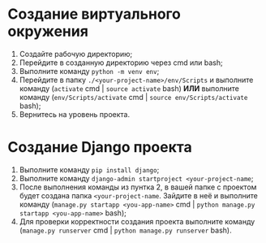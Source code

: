 # Создание виртуального окружения

1. Создайте рабочую директорию;
2. Перейдите в созданную директорию через cmd или bash;
3. Выполните команду `python -m venv env`;
4. Перейдите в папку `./<your-project-name>/env/Scripts` и выполните команду (`activate` cmd | `source activate` bash) **ИЛИ** выполните команду (`env/Scripts/activate` cmd | `source env/Scripts/activate` bash);
5. Вернитесь на уровень проекта.

# Создание Django проекта

1. Выполните команду `pip install django`;
2. Выполните команду `django-admin startproject <your-project-name`;
3. После выполнения команды из пунтка 2, в вашей папке с проектом будет создана папка `<your-project-name`. Зайдите в неё и выполните команду (`manage.py startapp <you-app-name>` cmd | `python manage.py startapp <you-app-name>` bash);
4. Для проверки корректности создания проекта выполните команду (`manage.py runserver` cmd | `python manage.py runserver` bash).